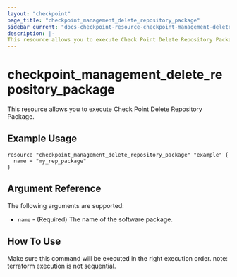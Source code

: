 ```yaml
---
layout: "checkpoint"
page_title: "checkpoint_management_delete_repository_package"
sidebar_current: "docs-checkpoint-resource-checkpoint-management-delete-repository-package"
description: |-
This resource allows you to execute Check Point Delete Repository Package.
---
```


# checkpoint_management_delete_repository_package

This resource allows you to execute Check Point Delete Repository Package.

## Example Usage


```hcl
resource "checkpoint_management_delete_repository_package" "example" {
  name = "my_rep_package"
}
```

## Argument Reference

The following arguments are supported:

* `name` - (Required) The name of the software package. 


## How To Use
Make sure this command will be executed in the right execution order. 
note: terraform execution is not sequential.  


